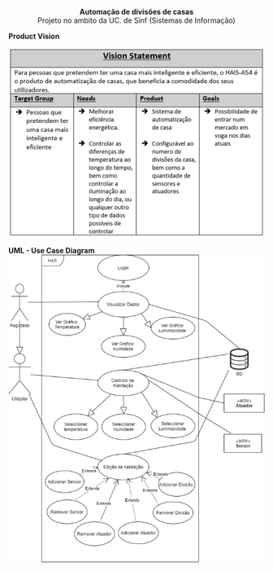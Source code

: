 <p align="center">
  <b>Automação de divisões de casas</b>
  <br>Projeto no ambito da UC. de Sinf (Sistemas de Informação)
</p>

<b>Product Vision
  
  ![Product Vision](https://github.com/DiogoBSilva/HAIS-A54/blob/master/Documentation/Images/ProductVision.PNG)
  
<b>UML - Use Case Diagram
  ![Use Case](https://github.com/DiogoBSilva/HAIS-A54/blob/master/Documentation/Images/UserCases.png)
